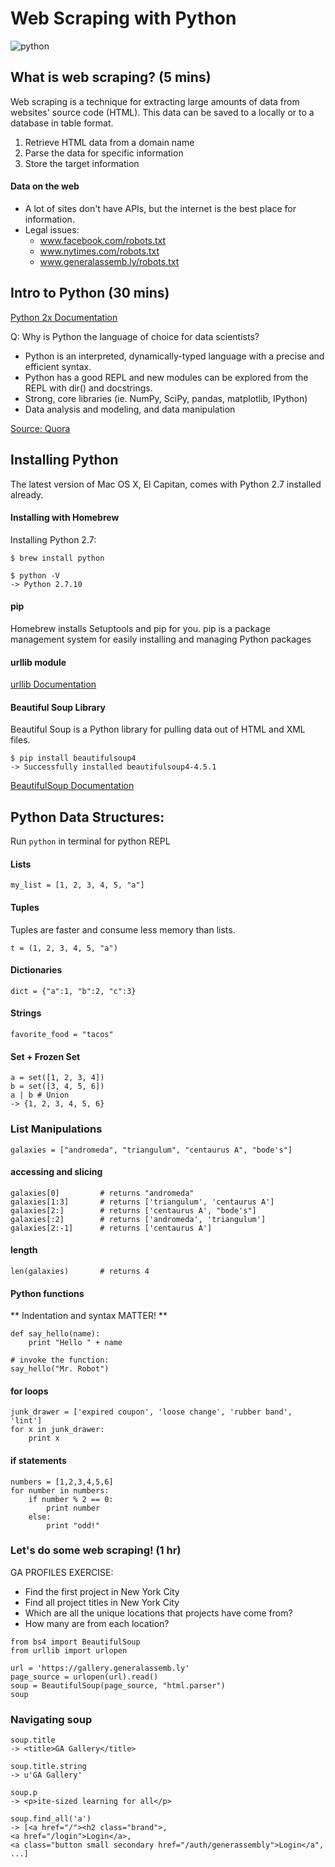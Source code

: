 # Web Scraping with Python

![python](https://www.python.org/static/community_logos/python-logo-master-v3-TM.png)

## What is web scraping? (5 mins)
Web scraping is a technique for extracting large amounts of data from websites' source code (HTML). This data can be saved to a locally or to a database in table format.

1. Retrieve HTML data from a domain name
2. Parse the data for specific information
3. Store the target information

#### Data on the web

- A lot of sites don't have APIs, but the internet is the best place for information.
- Legal issues:
    - www.facebook.com/robots.txt
    - www.nytimes.com/robots.txt
    - www.generalassemb.ly/robots.txt

## Intro to Python (30 mins)
[Python 2x Documentation](https://docs.python.org/2/)

Q: Why is Python the language of choice for data scientists?
- Python is an interpreted, dynamically-typed language with a precise and efficient syntax.
- Python has a good REPL and new modules can be explored from the REPL with dir() and docstrings.
- Strong, core libraries (ie. NumPy, SciPy, pandas, matplotlib, IPython)
- Data analysis and modeling, and data manipulation

[Source: Quora](https://www.quora.com/Why-is-Python-a-language-of-choice-for-data-scientists)

## Installing Python
The latest version of Mac OS X, El Capitan, comes with Python 2.7 installed already.

#### Installing with Homebrew
Installing Python 2.7:
```
$ brew install python
```

```
$ python -V
-> Python 2.7.10
```

#### pip
Homebrew installs Setuptools and pip for you.
pip is a package management system for easily installing and managing Python packages

#### urllib module

[urllib Documentation](https://docs.python.org/2/library/urllib.html)

#### Beautiful Soup Library
Beautiful Soup is a Python library for pulling data out of HTML and XML files.

```
$ pip install beautifulsoup4
-> Successfully installed beautifulsoup4-4.5.1
```

[BeautifulSoup Documentation](https://www.crummy.com/software/BeautifulSoup/bs4/doc/)

## Python Data Structures:
Run `python` in terminal for python REPL

#### Lists

```
my_list = [1, 2, 3, 4, 5, "a"]
```

#### Tuples
Tuples are faster and consume less memory than lists.
```
t = (1, 2, 3, 4, 5, "a")
```

#### Dictionaries
```
dict = {"a":1, "b":2, "c":3}
```

#### Strings
```
favorite_food = "tacos"
```

#### Set + Frozen Set
```
a = set([1, 2, 3, 4])
b = set([3, 4, 5, 6])
a | b # Union
-> {1, 2, 3, 4, 5, 6}
```

### List Manipulations
```
galaxies = ["andromeda", "triangulum", "centaurus A", "bode's"]
```
#### accessing and slicing
```
galaxies[0]         # returns "andromeda"
galaxies[1:3]       # returns ['triangulum', 'centaurus A']
galaxies[2:]        # returns ['centaurus A', "bode's"]
galaxies[:2]        # returns ['andromeda', 'triangulum']
galaxies[2:-1]      # returns ['centaurus A']
```

#### length
```
len(galaxies)       # returns 4
```

#### Python functions
** Indentation and syntax MATTER! **
```
def say_hello(name):
    print "Hello " + name

# invoke the function:
say_hello("Mr. Robot")
```


#### for loops
```
junk_drawer = ['expired coupon', 'loose change', 'rubber band', 'lint']
for x in junk_drawer:
    print x

```

#### if statements

```
numbers = [1,2,3,4,5,6]
for number in numbers:
    if number % 2 == 0:
        print number
    else:
        print "odd!"

```

### Let's do some web scraping! (1 hr)

GA PROFILES EXERCISE:

- Find the first project in New York City
- Find all project titles in New York City
- Which are all the unique locations that projects have come from?
- How many are from each location?

```
from bs4 import BeautifulSoup
from urllib import urlopen

url = 'https://gallery.generalassemb.ly'
page_source = urlopen(url).read()
soup = BeautifulSoup(page_source, "html.parser")
soup
```

### Navigating soup
```
soup.title
-> <title>GA Gallery</title>

soup.title.string
-> u'GA Gallery'

soup.p
-> <p>ite-sized learning for all</p>

soup.find_all('a')
-> [<a href="/"><h2 class="brand">,
<a href="/login">Login</a>,
<a class="button small secondary href="/auth/generassembly">Login</a",
...]
```
